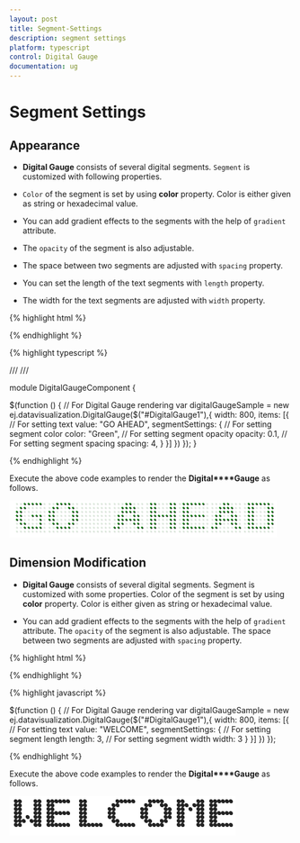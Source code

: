 ```yaml
---
layout: post
title: Segment-Settings
description: segment settings
platform: typescript
control: Digital Gauge
documentation: ug
---
```


# Segment Settings

## Appearance

* **Digital Gauge** consists of several digital segments. `Segment` is customized with following properties. 

* `Color` of the segment is set by using **color** property. Color is either given as string or hexadecimal value. 

* You can add gradient effects to the segments with the help of `gradient` attribute. 

* The `opacity` of the segment is also adjustable. 

* The space between two segments are adjusted with `spacing` property.

* You can set the length of the text segments with `length` property.

* The width for the text segments are adjusted with `width` property.

{% highlight html %}

<div id="DigitalGauge1"></div>

{% endhighlight %}

{% highlight typescript %}

/// <reference path="../tsfiles/jquery.d.ts"></reference>
/// <reference path="../tsfiles/ej.web.all.d.ts"></reference>

module DigitalGaugeComponent {

  $(function () {
        // For Digital Gauge rendering
       var digitalGaugeSample = new ej.datavisualization.DigitalGauge($("#DigitalGauge1"),{
            width: 800,
            items: [{
                // For setting text
                value: "GO AHEAD",
                segmentSettings: {
                    // For setting segment color
                    color: "Green",
                    // For setting segment opacity
                    opacity: 0.1,
                    // For setting segment spacing
                    spacing: 4,
                }
            }]
        })
    });
}

{% endhighlight %}

Execute the above code examples to render the **Digital****Gauge** as follows.

![](Segment-Settings_images/Segment-Settings_img1.png)

## Dimension Modification

* **Digital Gauge** consists of several digital segments. Segment is customized with some properties. Color of the segment is set by using **color** property. Color is either given as string or hexadecimal value. 

* You can add gradient effects to the segments with the help of `gradient` attribute. The `opacity` of the segment is also adjustable. The space between two segments are adjusted with `spacing` property.


{% highlight html %}

<div id="DigitalGauge1"></div>

{% endhighlight %}

{% highlight javascript %}

 $(function () {
        // For Digital Gauge rendering
       var digitalGaugeSample = new ej.datavisualization.DigitalGauge($("#DigitalGauge1"),{
            width: 800,
            items: [{
                // For setting text
                value: "WELCOME",
                segmentSettings: {
                    // For setting segment length
                    length: 3,
                    // For setting segment width
                    width: 3
                }
            }]
        })
    });


{% endhighlight %}



Execute the above code examples to render the **Digital****Gauge** as follows.

![](Segment-Settings_images/Segment-Settings_img2.png)

